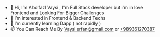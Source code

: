 - 👋 Hi, I’m Abolfazl Vaysi , I'm Full Stack developer but i'm in love Frontend and Looking For Bigger Challenges
- 👀 I’m interested in Frontend & Backend Techs
- 🌱 I’m currently learning Dapp ( not rapidly )
- 📫 You Can Reach Me By <a href="mailto:vaysi.erfan@gmail.com">Vaysi.erfan@gmail.com</a> or <a href="tel:+989361270387">+989361270387</a>

<!---
Vaysi/Vaysi is a ✨ special ✨ repository because its `README.md` (this file) appears on your GitHub profile.
You can click the Preview link to take a look at your changes.
--->

